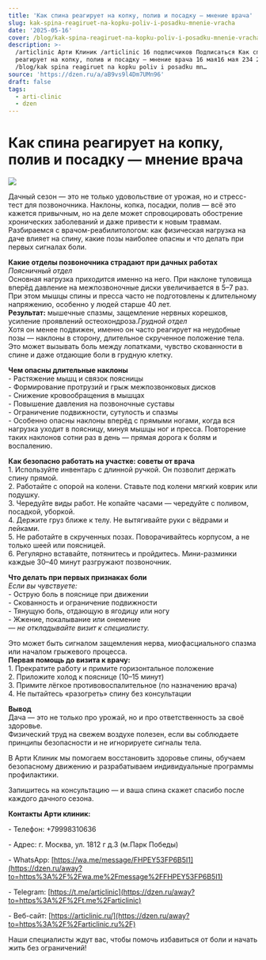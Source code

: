 ```yaml
---
title: 'Как спина реагирует на копку, полив и посадку — мнение врача'
slug: kak-spina-reagiruet-na-kopku-poliv-i-posadku-mnenie-vracha
date: '2025-05-16'
cover: /blog/kak-spina-reagiruet-na-kopku-poliv-i-posadku-mnenie-vracha/cover.jpg
description: >-
  /articlinic Арти Клиник /articlinic 16 подписчиков Подписаться Как спина
  реагирует на копку, полив и посадку — мнение врача 16 мая16 мая 234 2 мин
  /blog/kak spina reagiruet na kopku poliv i posadku mn…
source: 'https://dzen.ru/a/aB9vs9l4Dm7UMn96'
draft: false
tags:
  - arti-clinic
  - dzen
---
```


# Как спина реагирует на копку, полив и посадку — мнение врача

![](/blog/kak-spina-reagiruet-na-kopku-poliv-i-posadku-mnenie-vracha/img-0.jpg)

Дачный сезон — это не только удовольствие от урожая, но и стресс-тест для позвоночника. Наклоны, копка, посадки, полив — всё это кажется привычным, но на деле может спровоцировать обострение хронических заболеваний и даже привести к новым травмам.  
Разбираемся с врачом-реабилитологом: как физическая нагрузка на даче влияет на спину, какие позы наиболее опасны и что делать при первых сигналах боли.  
  
**Какие отделы позвоночника страдают при дачных работах**  
_Поясничный отдел_  
Основная нагрузка приходится именно на него. При наклоне туловища вперёд давление на межпозвоночные диски увеличивается в 5–7 раз. При этом мышцы спины и пресса часто не подготовлены к длительному напряжению, особенно у людей старше 40 лет.  
**Результат:** мышечные спазмы, защемление нервных корешков, усиление проявлений остеохондроза._Грудной отдел_  
Хотя он менее подвижен, именно он часто реагирует на неудобные позы — наклоны в сторону, длительное скрученное положение тела. Это может вызывать боль между лопатками, чувство скованности в спине и даже отдающие боли в грудную клетку.  
  
**Чем опасны длительные наклоны**  
\- Растяжение мышц и связок поясницы  
\- Формирование протрузий и грыж межпозвонковых дисков  
\- Снижение кровообращения в мышцах  
\- Повышение давления на позвоночные суставы  
\- Ограничение подвижности, сутулость и спазмы  
\- Особенно опасны наклоны вперёд с прямыми ногами, когда вся нагрузка уходит в поясницу, минуя мышцы ног и пресса. Повторение таких наклонов сотни раз в день — прямая дорога к болям и воспалению.  
  
**Как безопасно работать на участке: советы от врача**  
1\. Используйте инвентарь с длинной ручкой. Он позволит держать спину прямой.  
2\. Работайте с опорой на колени. Ставьте под колени мягкий коврик или подушку.  
3\. Чередуйте виды работ. Не копайте часами — чередуйте с поливом, посадкой, уборкой.  
4\. Держите груз ближе к телу. Не вытягивайте руки с вёдрами и лейками.  
5\. Не работайте в скрученных позах. Поворачивайтесь корпусом, а не только шеей или поясницей.  
6\. Регулярно вставайте, потянитесь и пройдитесь. Мини-разминки каждые 30–40 минут разгружают позвоночник.  
  
**Что делать при первых признаках боли**  
_Если вы чувствуете:_  
\- Острую боль в пояснице при движении  
\- Скованность и ограничение подвижности  
\- Тянущую боль, отдающую в ягодицу или ногу  
\- Жжение, покалывание или онемение  
_— не откладывайте визит к специалисту._

Это может быть сигналом защемления нерва, миофасциального спазма или началом грыжевого процесса.  
**Первая помощь до визита к врачу:**  
1\. Прекратите работу и примите горизонтальное положение  
2\. Приложите холод к пояснице (10–15 минут)  
3\. Примите лёгкое противовоспалительное (по назначению врача)  
4\. Не пытайтесь «разогреть» спину без консультации  
  
**Вывод**  
Дача — это не только про урожай, но и про ответственность за своё здоровье.  
Физический труд на свежем воздухе полезен, если вы соблюдаете принципы безопасности и не игнорируете сигналы тела.  
  
  
В Арти Клиник мы помогаем восстановить здоровье спины, обучаем безопасному движению и разрабатываем индивидуальные программы профилактики.  

Запишитесь на консультацию — и ваша спина скажет спасибо после каждого дачного сезона.

**Контакты Арти клиник:**

\- Телефон: +79998310636

\- Адрес: г. Москва, ул. 1812 г д.3 (м.Парк Победы)

\- WhatsApp: [https://wa.me/message/FHPEY53FP6B5I1](https://dzen.ru/away?to=https%3A%2F%2Fwa.me%2Fmessage%2FFHPEY53FP6B5I1)

\- Telegram: [https://t.me/articlinic](https://dzen.ru/away?to=https%3A%2F%2Ft.me%2Farticlinic)

\- Веб-сайт: [https://articlinic.ru/](https://dzen.ru/away?to=https%3A%2F%2Farticlinic.ru%2F)

Наши специалисты ждут вас, чтобы помочь избавиться от боли и начать жить без ограничений!